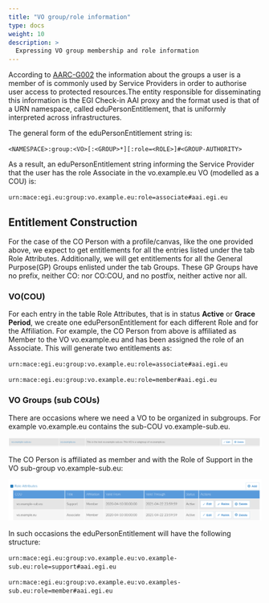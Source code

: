 ```yaml
---
title: "VO group/role information"
type: docs
weight: 10 
description: >
  Expressing VO group membership and role information
---
```


According to
[AARC-G002](https://aarc-community.org/guidelines/aarc-g002/) the
information about the groups a user is a member of is commonly used
by Service Providers in order to authorise user access to protected
resources.The entity responsible for disseminating this information
is the EGI Check-in AAI proxy and the format used is that of a URN
namespace, called eduPersonEntitlement, that is uniformly
interpreted across infrastructures.

The general form of the eduPersonEntitlement string is:

`<NAMESPACE>:group:<VO>[:<GROUP>*][:role=<ROLE>]#<GROUP-AUTHORITY>` 

As a result, an eduPersonEntitlement string informing the Service
Provider that the user has the role Associate in the vo.example.eu 
VO (modelled as a COU) is:

`urn:mace:egi.eu:group:vo.example.eu:role=associate#aai.egi.eu`

## Entitlement Construction

For the case of the CO Person with a profile/canvas, like the one
provided above, we expect to get entitlements for all the entries
listed under the tab Role Attributes. Additionally, we will get
entitlements for all the General Purpose(GP) Groups enlisted under
the tab Groups. These GP Groups have no prefix, neither CO: nor
CO:COU, and no postfix, neither active nor all.

### VO(COU)

For each entry in the table Role Attributes, that is in status
**Active** or **Grace Period**, we create one eduPersonEntitlement
for each different Role and for the Affiliation. For example, the CO
Person from above is affiliated as Member to the VO vo.example.eu
and has been assigned the role of an Associate. This will generate
two entitlements as:

`urn:mace:egi.eu:group:vo.example.eu:role=associate#aai.egi.eu`

`urn:mace:egi.eu:group:vo.example.eu:role=member#aai.egi.eu`

### VO Groups (sub COUs)

There are occasions where we need a VO to be organized in subgroups.
For example vo.example.eu contains the sub-COU vo.example-sub.eu.

![VO subgroup](vo-subgroup.png)

The CO Person is affiliated as member and with the Role of Support
in the VO sub-group vo.example-sub.eu:

![VO subgroup membership](vo-subgroup-membership.png)

In such occasions the eduPersonEntitlement will have the following
structure:

`urn:mace:egi.eu:group:vo.example.eu:vo.example-sub.eu:role=support#aai.egi.eu`

`urn:mace:egi.eu:group:vo.example.eu:vo.examples-sub.eu:role=member#aai.egi.eu`
